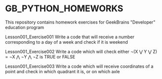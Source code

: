 # GB_PYTHON_HOMEWORKS

This repository contains homework exercises for GeekBrains "Developer" education program 

Lesson001_Exercise001
Write a code that will receive a number corresponding to a day of a week and check if it is weekend

Lesson001_Exercise002
Write a code which will check either ¬(X ⋁ Y ⋁ Z) = ¬X ⋀ ¬Y ⋀ ¬Z is TRUE or FALSE

Lesson001_Exercise003
Write a code which will receive coordinates of a point and check in which quadrant it is, or on which axle